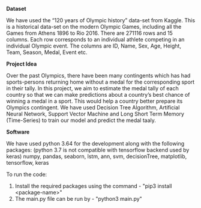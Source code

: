 **Dataset**

We have used the “120 years of Olympic history” data-set from Kaggle.  This is a historical data-set on the modern Olympic Games, including all the Games from Athens 1896 to Rio 2016. There are 271116 rows and 15 columns. Each row corresponds to an individual athlete competing in an individual Olympic event. The columns are ID, Name, Sex, Age, Height, Team, Season, Medal, Event etc.


**Project Idea**

Over the past Olympics, there have been many contingents which has had sports-persons returning home without a medal for the corresponding sport in their tally. In this project, we aim to estimate the medal tally of each country so that we can make predictions about a country’s best chance of winning a medal in a sport. This would help a country better prepare its Olympics contingent. 
We have used Decision Tree Algorithm, Artificial Neural Network, Support Vector Machine and Long Short Term Memory (Time-Series) to train our model and predict the medal taaly.

**Software**

We have used python 3.64 for the development along with the following packages: 
(python 3.7 is not compatible with tensorflow backend used by keras)
numpy, pandas, seaborn, lstm, ann, svm, decisionTree, matplotlib, tensorflow, keras

To run the code:

1. Install the required packages using the command - "pip3 install \<package-name\>"
2. The main.py file can be run by - "python3 main.py" 
